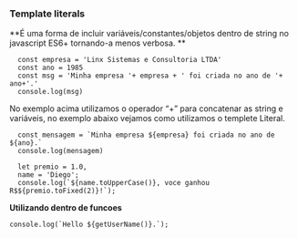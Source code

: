 ### Template literals

**É uma forma de incluir variáveis/constantes/objetos dentro de string no javascript ES6+ tornando-a menos verbosa.
**




      const empresa = 'Linx Sistemas e Consultoria LTDA'
      const ano = 1985
      const msg = 'Minha empresa '+ empresa + ' foi criada no ano de '+ ano+'.'
      console.log(msg)
 
No exemplo acima utilizamos o operador “+” para concatenar as string e variáveis, no exemplo abaixo vejamos como utilizamos o templete Literal.



      const mensagem = `Minha empresa ${empresa} foi criada no ano de ${ano}.`
      console.log(mensagem)
	  
	  let premio = 1.0,
      name = 'Diego';
      console.log(`${name.toUpperCase()}, voce ganhou R$${premio.toFixed(2)}!`);
	  
	  
	  
	  
	  
**Utilizando dentro de funcoes**



    console.log(`Hello ${getUserName()}.`);
